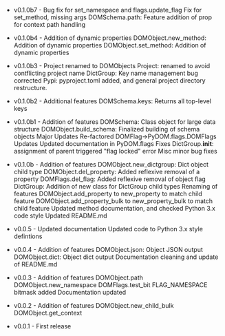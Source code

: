 * v0.1.0b7 - Bug fix for set_namespace and flags.update_flag
             Fix for set_method, missing args
             DOMSchema.path: Feature addition of prop for context path handling

* v0.1.0b4 - Addition of dynamic properties
            DOMObject.new_method: Addition of dynamic properties
            DOMObject.set_method: Addition of dynamic properties

* v0.1.0b3 - Project renamed to DOMObjects
            Project: renamed to avoid contflicting project name
            DictGroup: Key name management bug corrected
            Pypi: pyproject.toml added, and general project directory restructure.

* v0.1.0b2 - Additional features
            DOMSchema.keys: Returns all top-level keys

* v0.1.0b1 - Addition of features
            DOMSchema: Class object for large data structure
            DOMObject.build_schema: Finalized building of schema objects
        Major Updates
            Re-factored DOMFlag->PyDOM.flags.DOMFlags
        Updates
            Updated documentation in PyDOM.flags
        Fixes
            DictGroup.__init__: assignment of parent triggered "flag locked" error
            Misc minor bug fixes

* v0.1.0b - Addition of features
            DOMObject.new_dictgroup: Dict object child type
            DOMObject.del_property: Added reflexive removal of a property
            DOMFlags.del_flag: Added reflexive removal of object flag
            DictGroup: Addition of new class for DictGroup child types
        Renaming of features
            DOMObject.add_property to new_property to match child feature
            DOMObject.add_property_bulk to new_property_bulk to match child feature
        Updated method documentation, and checked Python 3.x code style
        Updated README.md

* v0.0.5 - Updated documentation
        Updated code to Python 3.x style defintions

* v0.0.4 - Addition of features
            DOMObject.json: Object JSON output
            DOMObject.dict: Object dict output
        Documentation cleaning and update of README.md

* v0.0.3 - Addition of features
            DOMObject.path
            DOMObject.new_namespace
            DOMFlags.test_bit
            FLAG_NAMESPACE bitmask added
        Documentation updated

* v0.0.2 - Addition of features
            DOMObject.new_child_bulk
            DOMObject.get_context

* v0.0.1 - First release
